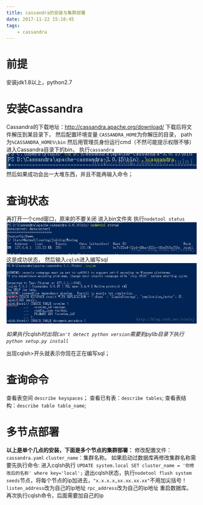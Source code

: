 ```yaml
---
title: cassandra的安装与集群部署
date: 2017-11-22 15:18:45
tags: 
	- cassandra
---
```


# 前提
安装jdk1.8以上，python2.7

<!-- more -->

# 安装Cassandra
Cassandra的下载地址：http://cassandra.apache.org/download/
下载后将文件解压到某目录下，
然后配置环境变量
`CASSANDRA_HOME`为你解压的目录，
path为`%CASSANDRA_HOME%\bin`
然后用管理员身份运行cmd（不然可能提示权限不够）
进入Cassandra目录下的bin，
执行`cassandra`
![执行cassandrs](https://raw.githubusercontent.com/liunaijie/images/master/SouthEast.png)
然后如果成功会出一大堆东西，并且不能再输入命令；
# 查询状态
再打开一个cmd窗口，原来的不要关闭
进入bin文件夹
执行`nodetool status`
![nodetool status](https://raw.githubusercontent.com/liunaijie/images/master/nodetool.png)
这是成功状态，
然后输入`cqlsh`进入编写sql
![执行cqlsh](https://raw.githubusercontent.com/liunaijie/images/master/cqlsh.png)

*如果执行cqlsh时出现`Can't detect python version`需要到pylib目录下执行`python setup.py install`*

出现cqlsh>开头就表示你现在正在编写sql；
# 查询命令
查看表空间 `describe keyspaces`；
查看已有表：`describe tables`;
查看表结构：`describe table table_name`;

# 多节点部署

**以上是单个几点的安装，下面是多个节点的集群部署：**
修改配置文件：`cassandra.yaml`
`cluster_name`：集群名称。
如果启动过数据库再修改集群名称需要先执行命令:
进入cqlsh执行
`UPDATE system.local SET cluster_name = '你修改后的名称' where key='local';`
退出cqlsh状态，执行`nodetool flush system`
`seeds`节点，将每个节点的ip加进去，`"x.x.x.x,xx.xx.xx.xx"`不用加尖括号！
`listen_address`改为自己的ip地址
`rpc_address`改为自己的ip地址
重启数据库。
再次执行cqlsh命令，后面需要加自己的ip